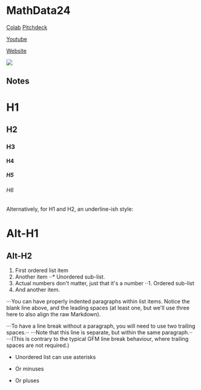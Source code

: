 # MathData24
[Colab](https://colab.research.google.com/drive/1EIQJXQXhd3_Ubv14RKemm1vneulV-wWL?authuser=5)
[Pitchdeck](https://docs.google.com/presentation/d/16pbSuzC6Wp2ZkxyuosTLc6Kpmk0g50Oopt7XGmobqLE/edit#slide=id.g31c3eab4681_2_38)

[Youtube](https://youtu.be/aCf-H8Wi_Po)

[Website](https://gonzalezmart2019.github.io/MathData24/)

<img src="https://www.fau.edu/newsdesk/images/florida-atlantic-university-entrance-sign-landmark.jpg">

## Notes

# H1
## H2
### H3
#### H4
##### H5
###### H6

Alternatively, for H1 and H2, an underline-ish style:

Alt-H1
======

Alt-H2
------

1. First ordered list item
2. Another item
⋅⋅* Unordered sub-list. 
1. Actual numbers don't matter, just that it's a number
⋅⋅1. Ordered sub-list
4. And another item.

⋅⋅⋅You can have properly indented paragraphs within list items. Notice the blank line above, and the leading spaces (at least one, but we'll use three here to also align the raw Markdown).

⋅⋅⋅To have a line break without a paragraph, you will need to use two trailing spaces.⋅⋅
⋅⋅⋅Note that this line is separate, but within the same paragraph.⋅⋅
⋅⋅⋅(This is contrary to the typical GFM line break behaviour, where trailing spaces are not required.)

* Unordered list can use asterisks
- Or minuses
+ Or pluses
